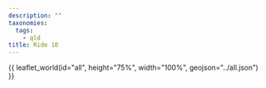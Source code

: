 ```yaml
---
description: ""
taxonomies:
  tags:
    - qld
title: Ride 10
---
```


{{ leaflet_world(id="all", height="75%", width="100%", geojson="../all.json") }}
